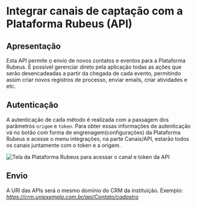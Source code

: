 
# Integrar canais de captação com a Plataforma Rubeus (API)

## Apresentação

Esta API permite o envio de novos contatos e eventos para a Plataforma Rubeus. É possível gerenciar direto pela aplicação todas as ações que serão desencadeadas a partir da chegada de cada evento, permitindo assim criar novos registros de processo, enviar emails, criar atividades e etc. 

## Autenticação

A autenticação de cada método é realizada com a passagem dos parâmetros `origem` e `token`. Para obter essas informações de autenticação vá no botão com forma de engrenagem(configurações) da Plataforma Rubeus e acesse o menu integrações, na parte Canais/API, estarão todos os canais juntamente com o token e a origem.

<img class="image" 
     id="canais-api" 
     alt="Tela da Plataforma Rubeus para acessar o canal e token da API" 
     title="Tela da Plataforma Rubeus para acessar o canal e token da API" 
     src="/assets/images/api_crm/canais-api.png" 
     onclick="modalImg('canais-api')">

## Envio

A URl das APIs será o mesmo domínio do CRM da instituição.
Exemplo: *https://crm.uniexemplo.com.br/api/Contato/cadastro*